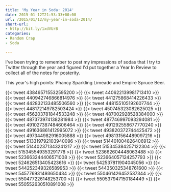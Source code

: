 ```yaml
---
title: 'My Year in Soda: 2014'
date: 2015-01-12T21:53:33+00:00
url: /2015/01/12/my-year-in-soda-2014/
short-url:
- http://bit.ly/1xdVUrB
categories:
- Random Crap
- Soda

---
```

I've been trying to remember to post my impressions of sodas that I try to Twitter through the year and figured I'd put together a Year In Review to collect all of the notes for posterity.

This year's high points: Phancy Sparkling Limeade and Empire Spruce Beer.

{{< tweet 438465715532595200 >}}
{{< tweet 440622139981713410 >}}
{{< tweet 440942746866814976 >}}
{{< tweet 441275868414226433 >}}
{{< tweet 442832133485506560 >}}
{{< tweet 448155105192607744 >}}
{{< tweet 448172149782503424 >}}
{{< tweet 450745323082625025 >}}
{{< tweet 456203781844533248 >}}
{{< tweet 487002928528384000 >}}
{{< tweet 487373974138281984 >}}
{{< tweet 487746997093294081 >}}
{{< tweet 491027387484606464 >}}
{{< tweet 491292558677770240 >}}
{{< tweet 491636861412995072 >}}
{{< tweet 493820372744425472 >}}
{{< tweet 497344982916005888 >}}
{{< tweet 498131564489097216 >}}
{{< tweet 513319792103940096 >}}
{{< tweet 514401004826406912 >}}
{{< tweet 514402371343241217 >}}
{{< tweet 515345384257122304 >}}
{{< tweet 515345549353291778 >}}
{{< tweet 523662604448063488 >}}
{{< tweet 523663244406571008 >}}
{{< tweet 523664057124257793 >}}
{{< tweet 524626513405423616 >}}
{{< tweet 542537811904045056 >}}
{{< tweet 544252349326589953 >}}
{{< tweet 544350325348761600 >}}
{{< tweet 545776931493650434 >}}
{{< tweet 550461426452537344 >}}
{{< tweet 550477226148253700 >}}
{{< tweet 550537947150184449 >}}
{{< tweet 550552630510891008 >}}
